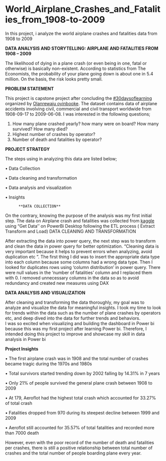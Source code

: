 # World_Airplane_Crashes_and_Fatalities_from_1908-to-2009

In this project, i analyze the world airplane crashes and fatalities data from 1908 to 2009

**DATA ANALYSIS AND STORYTELLING: AIRPLANE AND FATALITIES FROM 1908 – 2009**

The likelihood of dying in a plane crash (or even being in one, fatal or otherwise) is basically non-existent. According to statistics from The Economists, the probability of your plane going down is about one in 5.4 million. On the basis, the risk looks pretty small.

**PROBLEM STATEMENT**

This project is capstone project after concluding the [#30daysoflearning](https://techcommunity.microsoft.com/t5/educator-developer-blog/learning-data-analysis-curriculum-and-resources/ba-p/3497797) organized by [Olanrewaju oyinbooke](https://github.com/theoyinbooke).
The dataset contains data of airplane accidents involving civil, commercial and civil transport worldwide from 1908-09-17 to 2009-06-08. I was interested in the following questions;
1.	How many plane crashed yearly? how many were on board? How many survived? How many died?
2.	Highest number of crashes by operator?
3.	Number of death and fatalities by operator?

**PROJECT STRATEGY**

The steps using in analyzing this data are listed below;

•	Data Collection

•	Data cleaning and transformation

•	Data analysis and visualization 

•	Insights
          
          **DATA COLLECTION**
           
 On the contrary, knowing the purpose of the analysis was my first initial step. The data on Airplane crash and fatalities was collected from [kaggle](https://www.kaggle.com/datasets/saurograndi/airplane-crashes-since-1908) using “Get Data’’ on PowerBi Desktop  following the ETL process ( Extract Transform and Load)
DATA CLEANING AND TRANSFORMATION

  After extracting the data into power query, the next step was to transform and clean the data in power query for better optimization. “Cleaning data is very important because it helps to prevent errors when analyzing, avoid duplication etc ”. The first thing I did was to insert the appropriate data type into each column because some columns had a wrong data type. Then I looked for duplicates rows  using ‘column distribution’ in power query. There were null values in the ‘number of fatalities’ column and I replaced them with 0. I removed unnecessary columns in the data so as to avoid redundancy and created new measures using DAX

**DATA ANALYSIS AND VISUALIZATION**

 After cleaning and transforming the data thoroughly, my goal was to analyze and visualize the data for meaningful insights. I took my time to look for trends within the data such as the number of plane crashes by operators etc, and deep dived into the data for further trends and behaviors.  
  I was so excited when visualizing and building the dashboard in Power bi because this was my first project after learning Power bi. Therefore, I intended doing this project to improve and showcase my skill in data analysis in Power bi

**Project Insights**

• The first airplane crash was in 1908 and the total number of crashes became tragic during the 1970s and 1980s

•	Total survivors started trending down by 2002 falling by 14.31% in 7 years

•	Only 21% of people survived the general plane crash between 1908 to 2009 

•	At 179, Aeroflot had the highest total crash which accounted for 33.27% of total crash

•	Fatalities dropped from 970 during its steepest decline between 1999 and 2009 

•	Aeroflot still accounted for 35.57% of total fatalities and recorded more than 7000 death 


However, even with the poor record of the number of death and fatalities per crashes, there is still a positive relationship between total number of crashes and the total number of people boarding plane every year.
